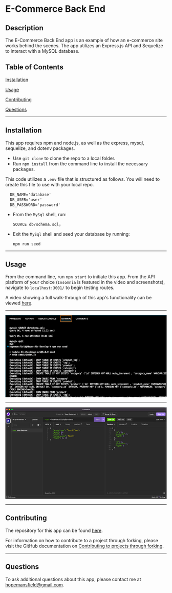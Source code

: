 # E-Commerce Back End

## Description

The E-Commerce Back End app is an example of how an e-commerce site works behind the scenes. The app utilizes an Express.js API and Sequelize to interact with a MySQL database. 


## Table of Contents

[Installation](#installation)

[Usage](#usage)

[Contributing](#contributing)

[Questions](#questions)

---

    
## Installation
    
This app requires npm and node.js, as well as the express, mysql, sequelize, and dotenv packages. 

- Use `git clone` to clone the repo to a local folder. 
- Run `npm install` from the command line to install the necessary packages.

This code utilizes a `.env` file that is structured as follows. You will need to create this file to use with your local repo.

      DB_NAME='database'
      DB_USER='user'
      DB_PASSWORD='password' 

- From the `MySql` shell, run:

      SOURCE db/schema.sql;

- Exit the `MySql` shell and seed your database by running:

      npm run seed

---
    
## Usage
    
From the command line, run `npm start` to initiate this app. From the API platform of your choice (`Insomnia` is featured in the video and screenshots), navigate to `localhost:3001/` to begin testing routes.

A video showing a full walk-through of this app's functionality can be viewed [here](https://drive.google.com/file/d/1arZ4UoLK1eupsGwdeoX03Ja2Ft3Vu9WS/view).

---

![Screen Shot](Assets/terminal.png)

---

![Screen Shot](Assets/insomnia.png)

---

## Contributing

The repository for this app can be found [here]().

For information on how to contribute to a project through forking, please visit the 
GitHub documentation on [Contributing to projects through forking](https://docs.github.com/en/get-started/quickstart/contributing-to-projects).

---

## Questions
    
To ask additional questions about this app, please contact me at hopemansfield@gmail.com.
